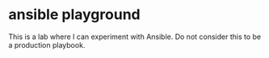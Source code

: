 # ansible playground
This is a lab where I can experiment with Ansible. Do not consider this to be a production playbook.
